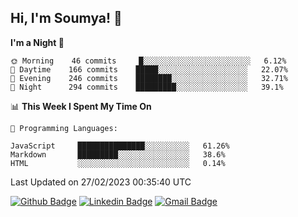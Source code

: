 ## Hi, I'm Soumya! 👋

<!--START_SECTION:waka-->
**I'm a Night 🦉** 

```text
🌞 Morning    46 commits     █░░░░░░░░░░░░░░░░░░░░░░░░   6.12% 
🌆 Daytime    166 commits    █████░░░░░░░░░░░░░░░░░░░░   22.07% 
🌃 Evening    246 commits    ████████░░░░░░░░░░░░░░░░░   32.71% 
🌙 Night      294 commits    █████████░░░░░░░░░░░░░░░░   39.1%

```


📊 **This Week I Spent My Time On** 

```text
💬 Programming Languages: 

JavaScript     ███████████████░░░░░░░░░░   61.26% 
Markdown       █████████░░░░░░░░░░░░░░░░   38.6% 
HTML           ░░░░░░░░░░░░░░░░░░░░░░░░░   0.14%
```


 Last Updated on 27/02/2023 00:35:40 UTC
<!--END_SECTION:waka-->

[![Github Badge](https://img.shields.io/badge/-rubyruins-grey?style=for-the-badge&logo=github&logoColor=white&link=https://github.com/rubyruins/)](https://www.github.com/rubyruins/) 
[![Linkedin Badge](https://img.shields.io/badge/-Soumya%20Parekh-0072b1?style=for-the-badge&logo=Linkedin&logoColor=white&link=https://www.linkedin.com/in/Soumya-Parekh/)](https://www.linkedin.com/in/Soumya-Parekh/) 
[![Gmail Badge](https://img.shields.io/badge/-soumyaparekh.me@gmail.com-c14438?style=for-the-badge&logo=Gmail&logoColor=white&link=mailto:soumyaparekh.me@gmail.com)](mailto:soumyaparekh.me@gmail.com) 
